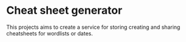 # Cheat sheet generator

This projects aims to create a service for storing creating and sharing cheatsheets for wordlists or dates.
